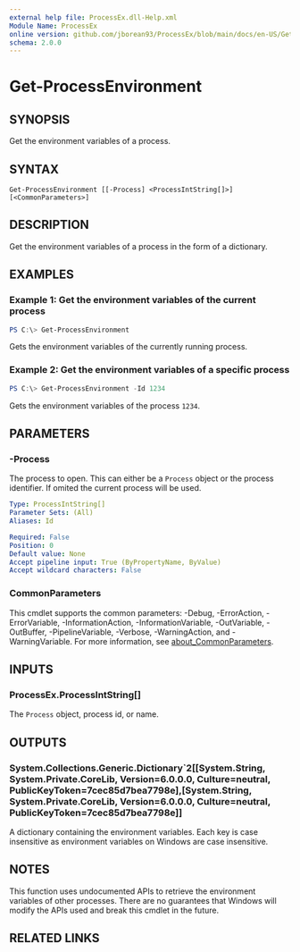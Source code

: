 ```yaml
---
external help file: ProcessEx.dll-Help.xml
Module Name: ProcessEx
online version: github.com/jborean93/ProcessEx/blob/main/docs/en-US/Get-ProcessEnvironment.md
schema: 2.0.0
---
```


# Get-ProcessEnvironment

## SYNOPSIS
Get the environment variables of a process.

## SYNTAX

```
Get-ProcessEnvironment [[-Process] <ProcessIntString[]>] [<CommonParameters>]
```

## DESCRIPTION
Get the environment variables of a process in the form of a dictionary.

## EXAMPLES

### Example 1: Get the environment variables of the current process
```powershell
PS C:\> Get-ProcessEnvironment
```

Gets the environment variables of the currently running process.

### Example 2: Get the environment variables of a specific process
```powershell
PS C:\> Get-ProcessEnvironment -Id 1234
```

Gets the environment variables of the process `1234`.

## PARAMETERS

### -Process
The process to open.
This can either be a `Process` object or the process identifier.
If omited the current process will be used.

```yaml
Type: ProcessIntString[]
Parameter Sets: (All)
Aliases: Id

Required: False
Position: 0
Default value: None
Accept pipeline input: True (ByPropertyName, ByValue)
Accept wildcard characters: False
```

### CommonParameters
This cmdlet supports the common parameters: -Debug, -ErrorAction, -ErrorVariable, -InformationAction, -InformationVariable, -OutVariable, -OutBuffer, -PipelineVariable, -Verbose, -WarningAction, and -WarningVariable. For more information, see [about_CommonParameters](http://go.microsoft.com/fwlink/?LinkID=113216).

## INPUTS

### ProcessEx.ProcessIntString[]
The `Process` object, process id, or name.

## OUTPUTS

### System.Collections.Generic.Dictionary`2[[System.String, System.Private.CoreLib, Version=6.0.0.0, Culture=neutral, PublicKeyToken=7cec85d7bea7798e],[System.String, System.Private.CoreLib, Version=6.0.0.0, Culture=neutral, PublicKeyToken=7cec85d7bea7798e]]
A dictionary containing the environment variables.
Each key is case insensitive as environment variables on Windows are case insensitive.

## NOTES
This function uses undocumented APIs to retrieve the environment variables of other processes.
There are no guarantees that Windows will modify the APIs used and break this cmdlet in the future.

## RELATED LINKS
